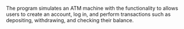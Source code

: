 The program simulates an ATM machine with the functionality to allows users to create an account, log in, and perform transactions such as depositing, withdrawing, and checking their balance.
